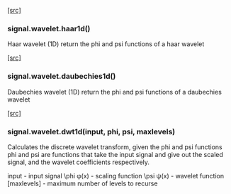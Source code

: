 
<a class="entityLink" href="https://github.com/soumith/torch-signal/blob/272138111678b6da3f3a873204b4cb14aaef2e37/wavelet.lua#L9">[src]</a>
<a name="signal.wavelet.haar1d"></a>


### signal.wavelet.haar1d() ###

Haar wavelet (1D)
   return the phi and psi functions of a haar wavelet

<a class="entityLink" href="https://github.com/soumith/torch-signal/blob/272138111678b6da3f3a873204b4cb14aaef2e37/wavelet.lua#L29">[src]</a>
<a name="signal.wavelet.daubechies1d"></a>


### signal.wavelet.daubechies1d() ###

 
   Daubechies wavelet (1D)
   return the phi and psi functions of a daubechies wavelet


<a class="entityLink" href="https://github.com/soumith/torch-signal/blob/272138111678b6da3f3a873204b4cb14aaef2e37/wavelet.lua#L67">[src]</a>
<a name="signal.wavelet.dwt1d"></a>


### signal.wavelet.dwt1d(input, phi, psi, maxlevels) ###

Calculates the discrete wavelet transform, given the phi and psi functions
   phi and psi are functions that take the input signal and give out the 
   scaled signal, and the wavelet coefficients respectively.

   input - input signal
   \phi φ(x) - scaling function
   \psi ψ(x) - wavelet function
   [maxlevels] - maximum number of levels to recurse
